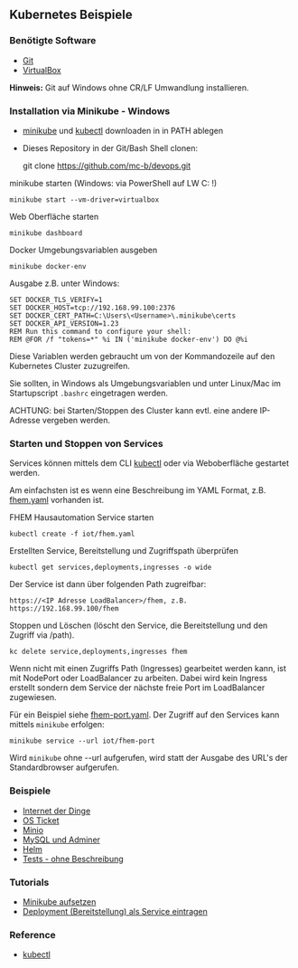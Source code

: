 Kubernetes Beispiele
--------------------

### Benötigte Software

* [Git](https://git-scm.com/)
* [VirtualBox](https://www.virtualbox.org/)

**Hinweis:** Git auf Windows ohne CR/LF Umwandlung installieren.

### Installation via Minikube - Windows

- [minikube](https://kubernetes.io/docs/tasks/tools/install-minikube/) und [kubectl](https://kubernetes.io/docs/tasks/tools/install-kubectl/) downloaden in in PATH ablegen

- Dieses Repository in der Git/Bash Shell clonen:

	git clone https://github.com/mc-b/devops.git

minikube starten (Windows: via PowerShell auf LW C: !)

	minikube start --vm-driver=virtualbox
	
Web Oberfläche starten

	minikube dashboard
	
Docker Umgebungsvariablen ausgeben 

	minikube docker-env
	
Ausgabe z.B. unter Windows:

	SET DOCKER_TLS_VERIFY=1
	SET DOCKER_HOST=tcp://192.168.99.100:2376
	SET DOCKER_CERT_PATH=C:\Users\<Username>\.minikube\certs
	SET DOCKER_API_VERSION=1.23
	REM Run this command to configure your shell:
	REM @FOR /f "tokens=*" %i IN ('minikube docker-env') DO @%i

Diese Variablen werden gebraucht um von der Kommandozeile auf den Kubernetes Cluster zuzugreifen.

Sie sollten, in Windows als Umgebungsvariablen und unter Linux/Mac im Startupscript `.bashrc` eingetragen werden.

ACHTUNG: bei Starten/Stoppen des Cluster kann evtl. eine andere IP-Adresse vergeben werden.	
	
### Starten und Stoppen von Services

Services können mittels dem CLI [kubectl](https://kubernetes.io/docs/reference/kubectl/overview/) oder via Weboberfläche gestartet werden.

Am einfachsten ist es wenn eine Beschreibung im YAML Format, z.B. [fhem.yaml](iot/fhem.yaml) vorhanden ist.

FHEM Hausautomation Service starten

	kubectl create -f iot/fhem.yaml
	
Erstellten Service, Bereitstellung und Zugriffspath überprüfen

	kubectl get services,deployments,ingresses -o wide	
	
Der Service ist dann über folgenden Path zugreifbar:

	https://<IP Adresse LoadBalancer>/fhem, z.B. https://192.168.99.100/fhem
	
Stoppen und Löschen (löscht den Service, die Bereitstellung und den Zugriff via /path).

	kc delete service,deployments,ingresses fhem

Wenn nicht mit einen Zugriffs Path (Ingresses) gearbeitet werden kann, ist mit NodePort oder LoadBalancer zu arbeiten.
Dabei wird kein Ingress erstellt sondern dem Service der nächste freie Port im LoadBalancer zugewiesen.

Für ein Beispiel siehe [fhem-port.yaml](iot/fhem-port.yaml). Der Zugriff auf den Services kann mittels `minikube` erfolgen:

	minikube service --url iot/fhem-port
	
Wird `minikube` ohne --url aufgerufen, wird statt der Ausgabe des URL's der Standardbrowser aufgerufen.

### Beispiele

* [Internet der Dinge](iot)
* [OS Ticket](osticket)
* [Minio](minio)
* [MySQL und Adminer](mysql)
* [Helm](helm)
* [Tests - ohne Beschreibung](test)
	
### Tutorials

* [Minikube aufsetzen](https://kubernetes.io/docs/tutorials/stateless-application/hello-minikube/) 
* [Deployment (Bereitstellung) als Service eintragen](https://kubernetes.io/docs/concepts/services-networking/connect-applications-service/)


### Reference

* [kubectl](https://kubernetes.io/docs/reference/kubectl/overview/)